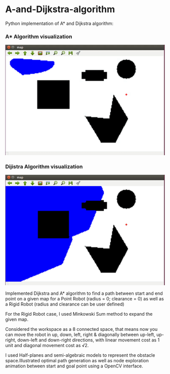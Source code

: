 # A-and-Dijkstra-algorithm
Python implementation of A* and Dijkstra algorithm:

### A* Algorithm visualization
![](Astar.gif)

### Dijistra Algorithm visualization
![](Dijistra.gif)

Implemented Dijkstra and A* algorithm to find a path between start and end point on a given map for a Point Robot (radius = 0; clearance = 0) as well as a Rigid Robot (radius and clearance can be user defined)

For the Rigid Robot case, I used Minkowski Sum method to expand the given map.

Considered the workspace as a 8 connected space, that means now you can move the robot in up, down, left, right & diagonally between up-left, up-right, down-left and down-right directions, with linear movement cost as 1 unit and diagonal movement cost as √2.

I used Half-planes and semi-algebraic models to represent the obstacle space.Illustrated optimal path generation as well as node exploration animation between start and goal point using a OpenCV interface.
